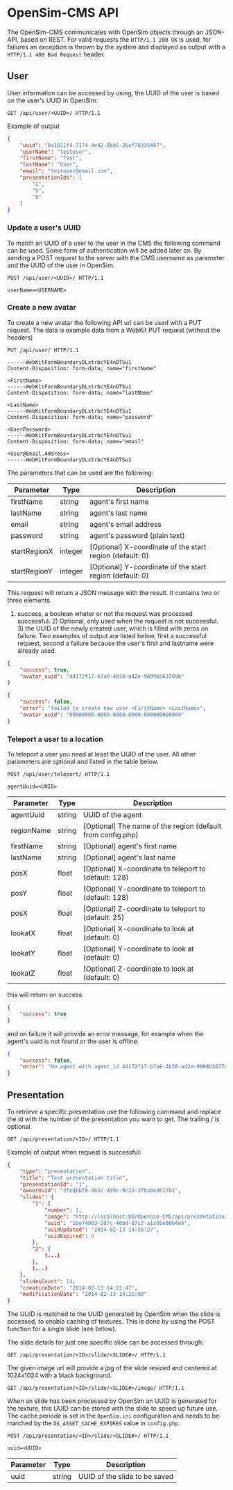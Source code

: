 OpenSim-CMS API
===============
The OpenSim-CMS communicates with OpenSim objects through an JSON-API, based on REST.
For valid requests the `HTTP/1.1 200 OK` is used, for failures an exception is thrown by
the system and displayed as output with a `HTTP/1.1 400 Bad Request` header.

## User

User information can be accessed by using, the UUID of the user is based on the user's UUID in OpenSim:

```http
GET /api/user/<UUID>/ HTTP/1.1
```

Example of output

```json
{
    "uuid": "0a1811f4-7174-4e42-8bb5-26ef78335407",
    "userName": "testuser",
    "firstName": "Test",
    "lastName": "User",
    "email": "testuser@email.com",
    "presentationIds": [
        "1",
        "5",
        "8"
    ]
}
```

### Update a user's UUID

To match an UUID of a user to the user in the CMS the following command can be used.
Some form of authentication will be added later on. By sending a POST request to the server with the CMS
username as parameter and the UUID of the user in OpenSim.

```http
POST /api/user/<UUID>/ HTTP/1.1

userName=<USERNAME>
```

### Create a new avatar

To create a new avatar the following API url can be used with a PUT request.
The data is example data from a WebKit PUT request (without the headers)

```http
PUT /api/user/ HTTP/1.1

------WebKitFormBoundaryDLxtrbcYE4nDTSu1
Content-Disposition: form-data; name="firstName"

<FirstName>
------WebKitFormBoundaryDLxtrbcYE4nDTSu1
Content-Disposition: form-data; name="lastName"

<LastName>
------WebKitFormBoundaryDLxtrbcYE4nDTSu1
Content-Disposition: form-data; name="password"

<UserPassword>
------WebKitFormBoundaryDLxtrbcYE4nDTSu1
Content-Disposition: form-data; name="email"

<User@Email.Address>
------WebKitFormBoundaryDLxtrbcYE4nDTSu1
```
The parameters that can be used are the following:

| Parameter         | Type      | Description                                                   |
|-------------------|-----------|---------------------------------------------------------------|
| firstName         | string    | agent's first name                                            |
| lastName          | string    | agent's last name                                             |
| email             | string    | agent's email address                                         |
| password          | string    | agent's password (plain text)                                 |
| startRegionX      | integer   | [Optional] X-coordinate of the start region (default: 0)      |
| startRegionY      | integer   | [Optional] Y-coordinate of the start region (default: 0)      |

This request will return a JSON message with the result. It contains two or three elements.
1) success, a boolean wheter or not the request was processed successful. 2) Optional, only used when
the request is not successful. 3) the UUID of the newly created user, which is filled with zeros on
failure. Two examples of output are listed below, first a successful request,
second a failure because the user's first and lastname were already used.

```json
{
    "success": true,
    "avatar_uuid": "44172f17-b7a8-4b30-a42e-9699b563789b"
}
```

```json
{
    "success": false,
    "error": "failed to create new user <FirstName> <LastName>",
    "avatar_uuid": "00000000-0000-0000-0000-000000000000"
}
```

### Teleport a user to a location
To teleport a user you need at least the UUID of the user.
All other parameters are optional and listed in the table below.

```http
POST /api/user/teleport/ HTTP/1.1

agentUuid=<UUID>
```
| Parameter         | Type      | Description                                                   |
|-------------------|-----------|---------------------------------------------------------------|
| agentUuid         | string    | UUID of the agent                                             |
| regionName        | string    | [Optional] The name of the region (default from config.php)   |
| firstName         | string    | [Optional] agent's first name                                 |
| lastName          | string    | [Optional] agent's last name                                  |
| posX              | float     | [Optional] X-coordinate to teleport to (default: 128)         |
| posY              | float     | [Optional] Y-coordinate to teleport to (default: 128)         |
| posX              | float     | [Optional] Z-coordinate to teleport to (default: 25)          |
| lookatX           | float     | [Optional] X-coordinate to look at (default: 0)               |
| lookatY           | float     | [Optional] Y-coordinate to look at (default: 0)               |
| lookatZ           | float     | [Optional] Z-coordinate to look at (default: 0)               |

this will return on success:

```json
{
    "success": true
}
```

and on failure it will provide an error message, for example when the agent's uuid is not found or the user is offline:

```json
{
    "success": false,
    "error": "No agent with agent_id 44172f17-b7a8-4b30-a42e-9698b563789b found in this simulator"
}
```

## Presentation

To retrieve a specific presentation use the following command and replace the id with the number of the
presentation you want to get. The trailing / is optional.

```http
GET /api/presentation/<ID>/ HTTP/1.1
```

Example of output when request is successful:

```json
{
    "type": "presentation",
    "title": "Test presentation title",
    "presentationId": "1",
    "ownerUuid": "3fedbbf8-465c-499c-9c2d-3fba9ed61701",
    "slides": {
        "1": {
            "number": 1,
            "image": "http://localhost:80/OpenSim-CMS/api/presentation/1/slide/1/image/",
            "uuid": "1be74003-2d7c-4dbd-87c2-a1c95e0864e6",
            "uuidUpdated": "2014-02-13 14:55:27",
            "uuidExpired": 0
        },
        "2": {
            (...)
        },
        (...)
    },
    "slidesCount": 14,
    "creationDate": "2014-02-13 14:21:47",
    "modificationDate": "2014-02-13 14:22:09"
}
```
The UUID is matched to the UUID generated by OpenSim when the slide is accessed, to enable caching of textures.
This is done by using the POST function for a single slide (see below).

The slide details for just one specific slide can be accessed through:

```http
GET /api/presentation/<ID>/slide/<SLIDE#>/ HTTP/1.1
```

The given image url will provide a jpg of the slide resized and centered at 1024x1024 with a black background.

```http
GET /api/presentation/<ID>/slide/<SLIDE#>/image/ HTTP/1.1
```

When an slide has been processed by OpenSim an UUID is generated for the texture, this UUID can be stored with
the slide to speed up future use. The cache periode is set in the `OpenSim.ini` configuration and needs to be
matched by the `OS_ASSET_CACHE_EXPIRES` value in `config.php`.

```http
POST /api/presentation/<ID>/slide/<SLIDE#>/ HTTP/1.1

uuid=<UUID>
```
| Parameter         | Type      | Description                   |
|-------------------|-----------|-------------------------------|
| uuid              | string    | UUID of the slide to be saved |